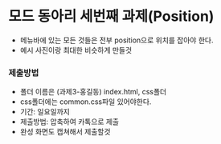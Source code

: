 # 모드 동아리 세번째 과제(Position)
- 메뉴바에 있는 모든 것들은 전부 position으로 위치를 잡아야 한다.
- 예시 사진이랑 최대한 비슷하게 만들것

### 제출방법
- 폴더 이름은 (과제3-홍길동) index.html, css폴더 
- css폴더에는 common.css파일 있어야한다.
- 기간: 일요일까지
- 제출방법: 압축하여 카톡으로 제출 
- 완성 화면도 캡쳐해서 제출할것

